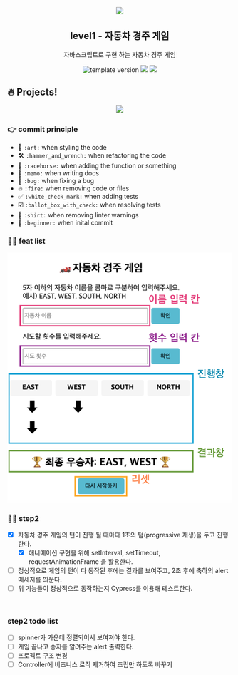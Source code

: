 <p align="middle" >
  <img width="200px;" src="https://user-images.githubusercontent.com/50367798/106415730-2645a280-6493-11eb-876c-ef7172652261.png"/>
</p>
<h2 align="middle">level1 - 자동차 경주 게임</h2>
<p align="middle">자바스크립트로 구현 하는 자동차 경주 게임</p>
<p align="middle">
<img src="https://img.shields.io/badge/version-1.0.0-blue?style=flat-square" alt="template version"/>
<img src="https://img.shields.io/badge/language-html-blue.svg?style=flat-square"/>
<a href="https://github.com/daybrush/moveable/blob/master/LICENSE" target="_blank">
  <img src="https://img.shields.io/github/license/daybrush/moveable.svg?style=flat-square&label=license&color=08CE5D"/>
  </a>
</p>

## 🔥 Projects!

<p align="middle">
  <img width="400" src="https://techcourse-storage.s3.ap-northeast-2.amazonaws.com/7c76e809d82a4a3aa0fd78a86be25427">
</p>

### :point_right: commit principle

- :art: `:art:` when styling the code
- :hammer_and_wrench: `:hammer_and_wrench:` when refactoring the code
- :racehorse: `:racehorse:` when adding the function or something
- :memo: `:memo:` when writing docs
- :bug: `:bug:` when fixing a bug
- :fire: `:fire:` when removing code or files
- :white_check_mark: `:white_check_mark:` when adding tests
- :ballot_box_with_check: `:ballot_box_with_check:` when resolving tests
- :shirt: `:shirt:` when removing linter warnings
- :beginner: `:beginner:` when inital commit

### :technologist: feat list

![자동차경주게임](./src/image/carGameImage.png)

### 🎯🎯 step2

- [x] 자동차 경주 게임의 턴이 진행 될 때마다 1초의 텀(progressive 재생)을 두고 진행한다.
  - [x] 애니메이션 구현을 위해 setInterval, setTimeout, requestAnimationFrame 을 활용한다.
- [ ] 정상적으로 게임의 턴이 다 동작된 후에는 결과를 보여주고, 2초 후에 축하의 alert 메세지를 띄운다.
- [ ] 위 기능들이 정상적으로 동작하는지 Cypress를 이용해 테스트한다.

<br>

### step2 todo list

- [ ] spinner가 가운데 정렬되어서 보여져야 한다.
- [ ] 게임 끝나고 승자를 알려주는 alert 출력한다.
- [ ] 프로젝트 구조 변경
- [ ] Controller에 비즈니스 로직 제거하여 조립만 하도록 바꾸기
